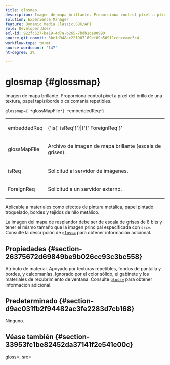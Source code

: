 ```yaml
---
title: glosmap
description: Imagen de mapa brillante. Proporciona control píxel a píxel del brillo de una textura, papel tapiz/borde o calcomanía repetibles.
solution: Experience Manager
feature: Dynamic Media Classic,SDK/API
role: Developer,User
exl-id: 922fc527-be19-4d7a-b265-7bdb1de80990
source-git-commit: 3be1d948ac22f907169ef09b509f1cebceaec5c4
workflow-type: tm+mt
source-wordcount: '147'
ht-degree: 2%

---
```


# glosmap {#glossmap}

Imagen de mapa brillante. Proporciona control píxel a píxel del brillo de una textura, papel tapiz/borde o calcomanía repetibles.

`glossmap={ *`glossMapFile`*| *`embeddedReq`*}`

<table id="simpletable_6AFC3DEB61D647339525C7CFFA052608"> 
 <tr class="strow"> 
  <td class="stentry"> <p><span class="codeph"> <span class="varname"> embeddedReq</span> </span> </p></td> 
  <td class="stentry"> <p><span class="codeph">&lbrace;'is&lbrace;'<span class="varname"> isReq</span>'&rbrace;'&rbrace;|&lbrace;'&lbrace;'<span class="varname"> ForeignReq</span>'&rbrace;' </span> </p></td> 
 </tr> 
 <tr class="strow"> 
  <td class="stentry"> <p><span class="codeph"> <span class="varname"> glossMapFile</span> </span> </p></td> 
  <td class="stentry"> <p>Archivo de imagen de mapa brillante (escala de grises). </p></td> 
 </tr> 
 <tr class="strow"> 
  <td class="stentry"> <p><span class="codeph"> <span class="varname"> isReq</span> </span> </p></td> 
  <td class="stentry"> <p>Solicitud al servidor de imágenes. </p></td> 
 </tr> 
 <tr class="strow"> 
  <td class="stentry"> <p><span class="codeph"> <span class="varname"> ForeignReq </span> </span> </p></td> 
  <td class="stentry"> <p>Solicitud a un servidor externo. </p></td> 
 </tr> 
</table>

Aplicable a materiales como efectos de pintura metálica, papel pintado troquelado, bordes y tejidos de hilo metálico.

La imagen del mapa de resplandor debe ser de escala de grises de 8 bits y tener el mismo tamaño que la imagen principal especificada con `src=`. Consulte la descripción de [`gloss=`](../../../../../ir-api/http-protocol/image-rendering-api-ref/c-ir-http-protocol-ref/c-ir-http-protocol-command-reference/r-ir-http-gloss.md#reference-325aef2ee51e4e1584a06047427340ca) para obtener información adicional.

## Propiedades {#section-26375672d69849be9b026cc93c3bc558}

Atributo de material. Apoyado por texturas repetibles, fondos de pantalla y bordes, y calcomanías. Ignorado por el color sólido, el gabinete y los materiales de recubrimiento de ventana. Consulte [`gloss=`](../../../../../ir-api/http-protocol/image-rendering-api-ref/c-ir-http-protocol-ref/c-ir-http-protocol-command-reference/r-ir-http-gloss.md#reference-325aef2ee51e4e1584a06047427340ca) para obtener información adicional.

## Predeterminado {#section-d9ac031fb2f94482ac3fe2283d7cb168}

Ninguno.

## Véase también {#section-33953fc1be82452da37141f2e541e00c}

[gloss=](../../../../../ir-api/http-protocol/image-rendering-api-ref/c-ir-http-protocol-ref/c-ir-http-protocol-command-reference/r-ir-http-gloss.md#reference-325aef2ee51e4e1584a06047427340ca), [src=](../../../../../ir-api/http-protocol/image-rendering-api-ref/c-ir-http-protocol-ref/c-ir-http-protocol-command-reference/r-ir-src.md#reference-62c98abad22149d68d405ed6aaff8272)
